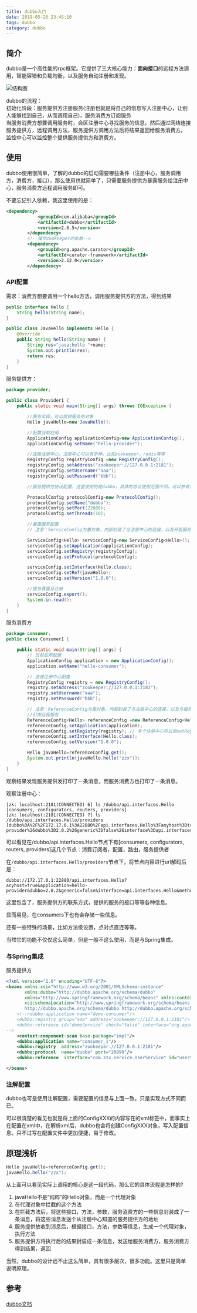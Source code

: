 ```yaml
---
title: dubbo入门
date: 2019-05-26 23:45:10
tags: dubbo
category: dubbo
---
```



## 简介
dubbo是一个高性能的rpc框架。它提供了三大核心能力：**面向接口**的远程方法调用，智能容错和负载均衡，以及服务自动注册和发现。
<!--more-->

![结构图](dubbo入门/dubbo.png)

dubbo的流程：  
初始化阶段：服务提供方注册服务(注册也就是将自己的信息写入注册中心，让别人能够找到自己，从而调用自己)，服务消费方订阅服务   
当服务消费方想要调用服务时，会区注册中心寻找服务的信息，然后通过网络连接服务提供方，远程调用方法，服务提供方调用方法后将结果返回给服务消费方。    
监控中心可以监控整个提供服务提供方和消费方。    

## 使用

dubbo使用很简单，了解的dubbo的启动需要哪些条件（注册中心，服务调用方，消费方，接口），那么使用也就简单了，只需要服务提供方暴露服务给注册中心，服务消费方远程调用服务即可。

不要忘记引入依赖，我这里使用的是：  
```xml
<dependency>
            <groupId>com.alibaba</groupId>
            <artifactId>dubbo</artifactId>
            <version>2.6.5</version>
        </dependency>
        <!--操作zookeeper的依赖-->
        <dependency>
            <groupId>org.apache.curator</groupId>
            <artifactId>curator-framework</artifactId>
            <version>2.12.0</version>
        </dependency>
```

### API配置

需求：消费方想要调用一个hello方法，调用服务提供方的方法，得到结果   

```java
public interface Hello {
    String hello(String name);
}

public class JavaHello implements Hello {
    @Override
    public String hello(String name) {
        String res="java:hello "+name;
        System.out.println(res);
        return res;
    }
}

```

服务提供方：
```java
package provider;

public class Provider1 {
    public static void main(String[] args) throws IOException {

        //服务实现，可以提供服务的对象
        Hello javaHello=new JavaHello();

        //配置当前应用
        ApplicationConfig applicationConfig=new ApplicationConfig();
        applicationConfig.setName("hello-provider");

        //连接注册中心，注册中心可以有多种，比如zookeeper，redis等等
        RegistryConfig registryConfig =new RegistryConfig();
        registryConfig.setAddress("zookeeper://127.0.0.1:2181");
        registryConfig.setUsername("aaa");
        registryConfig.setPassword("bbb");

        //服务提供方协议配置，这里使用的是dubbo，具体的协议使用范围不同，可以参考官方文档

        ProtocolConfig protocolConfig=new ProtocolConfig();
        protocolConfig.setName("dubbo");
        protocolConfig.setPort(22880);
        protocolConfig.setThreads(10);

        //暴露服务配置
        // 注意：ServiceConfig为重对象，内部封装了与注册中心的连接，以及开启服务端口

        ServiceConfig<Hello> serviceConfig=new ServiceConfig<Hello>();
        serviceConfig.setApplication(applicationConfig);
        serviceConfig.setRegistry(registryConfig);
        serviceConfig.setProtocol(protocolConfig);

        serviceConfig.setInterface(Hello.class);
        serviceConfig.setRef(javaHello);
        serviceConfig.setVersion("1.0.0");

        //服务暴露及注册
        serviceConfig.export();
        System.in.read();
    }
}
```

服务消费方
```java
package consumer;
public class Consumer1 {

    public static void main(String[] args) {
        // 当前应用配置
        ApplicationConfig application = new ApplicationConfig();
        application.setName("hello-consumer");

        // 连接注册中心配置
        RegistryConfig registry = new RegistryConfig();
        registry.setAddress("zookeeper://127.0.0.1:2181");
        registry.setUsername("aaa");
        registry.setPassword("bbb");

        // 注意：ReferenceConfig为重对象，内部封装了与注册中心的连接，以及与服务提供方的连接
        //引用远程服务
        ReferenceConfig<Hello> referenceConfig =new ReferenceConfig<Hello>();
        referenceConfig.setApplication(application);
        referenceConfig.setRegistry(registry); // 多个注册中心可以用setRegistries()
        referenceConfig.setInterface(Hello.class);
        referenceConfig.setVersion("1.0.0");

        Hello javaHello=referenceConfig.get();
        System.out.println(javaHello.hello("zzx"));
    }
}

```

观察结果发现服务提供发打印了一条消息，而服务消费方也打印了一条消息。

观察注册中心：
```
[zk: localhost:2181(CONNECTED) 6] ls /dubbo/api.interfaces.Hello
[consumers, configurators, routers, providers]
[zk: localhost:2181(CONNECTED) 7] ls /dubbo/api.interfaces.Hello/providers
[dubbo%3A%2F%2F172.17.0.1%3A22880%2Fapi.interfaces.Hello%3Fanyhost%3Dtrue%26application%3Dhello-provider%26dubbo%3D2.0.2%26generic%3Dfalse%26interface%3Dapi.interfaces.Hello%26methods%3Dhello%26pid%3D23265%26revision%3D1.0.0%26side%3Dprovider%26threads%3D10%26timestamp%3D1558959362483%26version%3D1.0.0]

```
可以看见在/dubbo/api.interfaces.Hello节点下有[consumers, configurators, routers, providers]这几个节点：消费订阅者，配置，路由，服务提供者 

在`/dubbo/api.interfaces.Hello/providers`节点下，将节点内容进行url解码后是：    
```
dubbo://172.17.0.1:22880/api.interfaces.Hello?anyhost=true&application=hello-provider&dubbo=2.0.2&generic=false&interface=api.interfaces.Hello&methods=hello&pid=23265&revision=1.0.0&side=provider&threads=10&timestamp=1558959362483&version=1.0.0
```

这里包含了，服务提供方的联系方式，提供的服务的接口等等各种信息。

显而易见，在consumers下也有会存储一些信息。

还有一些特殊的场景，比如方法级设置，点对点直连等等。

当然它的功能不仅仅这么简单，但是一般不这么使用，而是与Spring集成。


### 与Spring集成

服务提供方
```xml
<?xml version="1.0" encoding="UTF-8"?>
<beans xmlns:xsi="http://www.w3.org/2001/XMLSchema-instance"
       xmlns:dubbo="http://dubbo.apache.org/schema/dubbo"
       xmlns="http://www.springframework.org/schema/beans" xmlns:context="http://www.springframework.org/schema/context"
       xsi:schemaLocation="http://www.springframework.org/schema/beans http://www.springframework.org/schema/beans/spring-beans.xsd
       http://dubbo.apache.org/schema/dubbo http://dubbo.apache.org/schema/dubbo/dubbo.xsd http://www.springframework.org/schema/context http://www.springframework.org/schema/context/spring-context.xsd">
    <!--<dubbo:application name="demo-consumer"/>
    <dubbo:registry group="aaa" address="zookeeper://127.0.0.1:2181"/>
    <dubbo:reference id="demoService" check="false" interface="org.apache.dubbo.samples.basic.api.DemoService"/>
-->
    <context:component-scan base-package="impl"/>
    <dubbo:application name="consumer_1"/>
    <dubbo:registry  address="zookeeper://127.0.0.1:2181"/>
    <dubbo:protocol  name="dubbo" port="20890"/>
    <dubbo:reference  interface="com.zzx.service.UserService" id="userService"/>

</beans>

```

### 注解配置
dubbo也可是使用注解配置，需要配置的信息与上面一致，只是实现方式不同而已。


可以很清楚的看见也就是将上面的ConfigXXX的内容写在的xml标签中，而事实上在配置在xml中，在解析xml后，dubbo也会将创建ConfigXXX对象，写入配置信息。只不过写在配置文件中更加便捷，易于修改。


## 原理浅析

```java
Hello javaHello=referenceConfig.get();
javaHello.hello("zzx");
```
从上面可以看见实际上调用的核心是这一段代码，那么它的具体流程是怎样的?

1. javaHello不是“纯粹”的Hello对象，而是一个代理对象
2. 在代理对象中拦截的这个方法
3. 在拦截方法后，将这些接口，方法，参数，服务消费方的一些信息封装成了一条消息，将这些消息发送个从注册中心知道的服务提供方的地址
4. 服务提供放收到消息后，根据接口，方法，参数等信息，生成一个代理对象，执行方法
5. 服务提供方将执行后的结果封装成一条信息，发送给服务消费方，服务消费方得到结果，返回

当然，dubbo的设计远不止这么简单，具有很多层次，很多功能。这里只是简单说明原理。


## 参考

[dubbo文档](http://dubbo.apache.org/zh-cn/)